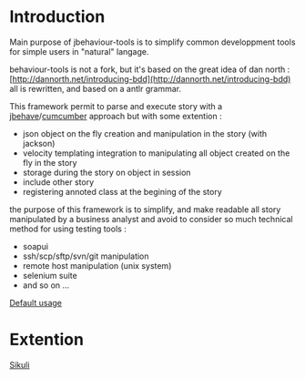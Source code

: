 Introduction
============

Main purpose of jbehaviour-tools is to simplify common developpment tools for
simple users in "natural" langage.

behaviour-tools is not a fork, but it's based on the great idea of dan north : [http://dannorth.net/introducing-bdd](http://dannorth.net/introducing-bdd)
all is rewritten, and based on a antlr grammar.

This framework permit to parse and execute story with a [jbehave](http://jbehave.org)/[cumcumber](http://cukes.info/) approach but with some extention :

* json object on the fly creation and manipulation in the story (with jackson)
* velocity templating integration to manipulating all object created on the fly in the story
* storage during the story on object in session
* include other story
* registering annoted class at the begining of the story

the purpose of this framework is to simplify, and make readable all story manipulated by a business analyst
and avoid to consider so much technical method for using testing tools :

- soapui
- ssh/scp/sftp/svn/git manipulation
- remote host manipulation (unix system)
- selenium suite
- and so on ...

[Default usage](usage/usage.md)

Extention
=========

[Sikuli](usage/sikuli.md)


